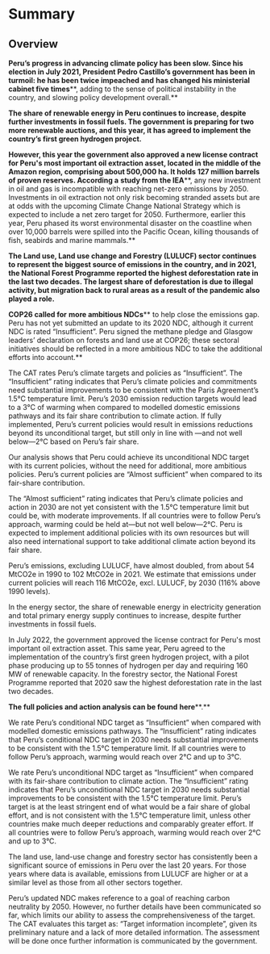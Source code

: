 
# Summary


## Overview

**Peru’s progress in advancing climate policy has been slow. Since his election in July 2021, President Pedro Castillo’s government has been in turmoil: he has been twice impeached and** **has changed his ministerial cabinet five times****, adding to the sense of political instability in the country, and slowing policy development overall.**

**The share of renewable energy in Peru continues to increase, despite further investments in fossil fuels. The government is preparing for two more renewable auctions, and this year, it has agreed to implement the country’s first green hydrogen project.**

**However, this year the government also approved a new license contract for Peru's most important oil extraction asset, located in the middle of the Amazon region, comprising about 500,000 ha. It holds 127 million barrels of proven reserves. According a** **study from the IEA****, any new investment in oil and gas is incompatible with reaching net-zero emissions by 2050. Investments in oil extraction not only risk becoming stranded assets but are at odds with the upcoming Climate Change National Strategy which is expected to include a net zero target for 2050. Furthermore, earlier this year, Peru phased its worst environmental disaster on the coastline when over 10,000 barrels were spilled into the Pacific Ocean, killing thousands of fish, seabirds and marine mammals.**

**The Land use, Land use change and Forestry (LULUCF) sector continues to represent the biggest source of emissions in the country, and in 2021, the National Forest Programme reported the highest deforestation rate in the last two decades. The largest share of deforestation is due to illegal activity, but migration back to rural areas as a result of the pandemic also played a role.**

**COP26 called for** **more ambitious NDCs**** to help close the emissions gap. Peru has not yet submitted an update to its 2020 NDC, although it current NDC is rated “Insufficient”. Peru signed the methane pledge and Glasgow leaders’ declaration on forests and land use at COP26; these sectoral initiatives should be reflected in a more ambitious NDC to take the additional efforts into account.**

The CAT rates Peru’s climate targets and policies as “Insufficient”. The “Insufficient” rating indicates that Peru’s climate policies and commitments need substantial improvements to be consistent with the Paris Agreement’s 1.5°C temperature limit. Peru’s 2030 emission reduction targets would lead to a 3°C of warming when compared to modelled domestic emissions pathways and its fair share contribution to climate action. If fully implemented, Peru’s current policies would result in emissions reductions beyond its unconditional target, but still only in line with —and not well below—2°C based on Peru’s fair share.

Our analysis shows that Peru could achieve its unconditional NDC target with its current policies, without the need for additional, more ambitious policies. Peru’s current policies are “Almost sufficient” when compared to its fair-share contribution.

The “Almost sufficient” rating indicates that Peru’s climate policies and action in 2030 are not yet consistent with the 1.5°C temperature limit but could be, with moderate improvements. If all countries were to follow Peru’s approach, warming could be held at—but not well below—2°C. Peru is expected to implement additional policies with its own resources but will also need international support to take additional climate action beyond its fair share.

Peru’s emissions, excluding LULUCF, have almost doubled, from about 54 MtCO2e in 1990 to 102 MtCO2e in 2021. We estimate that emissions under current policies will reach 116 MtCO2e, excl. LULUCF, by 2030 (116% above 1990 levels).

In the energy sector, the share of renewable energy in electricity generation and total primary energy supply continues to increase, despite further investments in fossil fuels.

In July 2022, the government approved the license contract for Peru's most important oil extraction asset. This same year, Peru agreed to the implementation of the country’s first green hydrogen project, with a pilot phase producing up to 55 tonnes of hydrogen per day and requiring 160 MW of renewable capacity. In the forestry sector, the National Forest Programme reported that 2020 saw the highest deforestation rate in the last two decades.

**The full policies and action analysis can be found** **here****.**

We rate Peru’s conditional NDC target as “Insufficient” when compared with modelled domestic emissions pathways. The “Insufficient” rating indicates that Peru’s conditional NDC target in 2030 needs substantial improvements to be consistent with the 1.5°C temperature limit. If all countries were to follow Peru’s approach, warming would reach over 2°C and up to 3°C.

We rate Peru’s unconditional NDC target as “Insufficient” when compared with its fair-share contribution to climate action. The “Insufficient” rating indicates that Peru’s unconditional NDC target in 2030 needs substantial improvements to be consistent with the 1.5°C temperature limit. Peru’s target is at the least stringent end of what would be a fair share of global effort, and is not consistent with the 1.5°C temperature limit, unless other countries make much deeper reductions and comparably greater effort. If all countries were to follow Peru’s approach, warming would reach over 2°C and up to 3°C.

The land use, land-use change and forestry sector has consistently been a significant source of emissions in Peru over the last 20 years. For those years where data is available, emissions from LULUCF are higher or at a similar level as those from all other sectors together.

Peru’s updated NDC makes reference to a goal of reaching carbon neutrality by 2050. However, no further details have been communicated so far, which limits our ability to assess the comprehensiveness of the target. The CAT evaluates this target as: “Target information incomplete”, given its preliminary nature and a lack of more detailed information. The assessment will be done once further information is communicated by the government.

